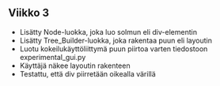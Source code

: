 ## Viikko 3 

- Lisätty Node-luokka, joka luo solmun eli div-elementin
- Lisätty Tree_Builder-luokka, joka rakentaa puun eli layoutin
- Luotu kokeilukäyttöliittymä puun piirtoa varten tiedostoon experimental_gui.py
- Käyttäjä näkee layoutin rakenteen
- Testattu, että div piirretään oikealla värillä
